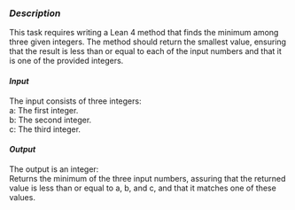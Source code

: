 ### *Description*
This task requires writing a Lean 4 method that finds the minimum among three given integers. The method should return the smallest value, ensuring that the result is less than or equal to each of the input numbers and that it is one of the provided integers.<br/>

#### *Input*<br/>
The input consists of three integers:<br/>
a: The first integer.<br/>
b: The second integer.<br/>
c: The third integer.<br/>

#### *Output*<br/>
The output is an integer:<br/>
Returns the minimum of the three input numbers, assuring that the returned value is less than or equal to a, b, and c, and that it matches one of these values.<br/>
